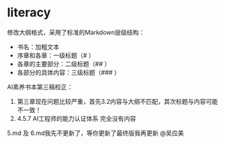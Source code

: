 # literacy



修改大纲格式，采用了标准的Markdown层级结构：

- 书名：加粗文本
- 序章和各章：一级标题（# ）
- 各章的主要部分：二级标题（## ）
- 各部分的具体内容：三级标题（### ）


AI素养书本第三稿校正：

1. 第三章现在问题比较严重，首先3.2内容与大纲不匹配，其次标题与内容可能不一致！
2. 4.5.7 AI工程师的能力认证体系  完全没有内容

5.md 及 6.md我先不更新了，等你更新了最终版我再更新 @吴应美
